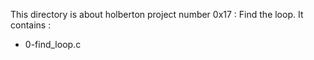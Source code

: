 This directory is about holberton project number 0x17 : Find the loop. It contains :
- 0-find_loop.c
